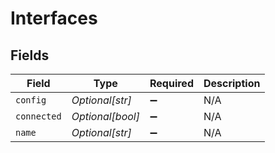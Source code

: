 # Interfaces


## Fields

| Field              | Type               | Required           | Description        |
| ------------------ | ------------------ | ------------------ | ------------------ |
| `config`           | *Optional[str]*    | :heavy_minus_sign: | N/A                |
| `connected`        | *Optional[bool]*   | :heavy_minus_sign: | N/A                |
| `name`             | *Optional[str]*    | :heavy_minus_sign: | N/A                |